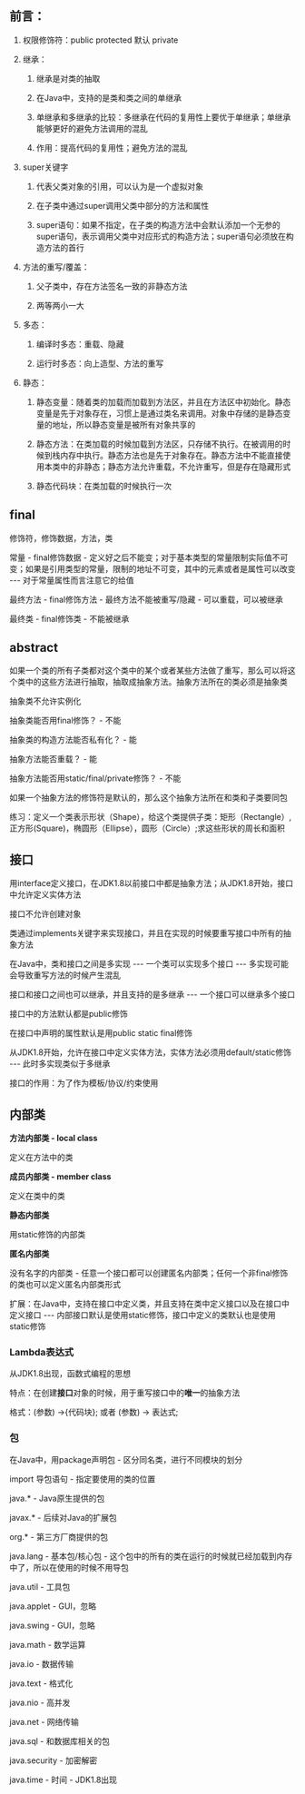 ## 前言：

1.  权限修饰符：public protected 默认 private

2.  继承：

    1.  继承是对类的抽取

    2.  在Java中，支持的是类和类之间的单继承

    3.  单继承和多继承的比较：多继承在代码的复用性上要优于单继承；单继承能够更好的避免方法调用的混乱

    4.  作用：提高代码的复用性；避免方法的混乱

3.  super关键字

    1.  代表父类对象的引用，可以认为是一个虚拟对象

    2.  在子类中通过super调用父类中部分的方法和属性

    3.  super语句：如果不指定，在子类的构造方法中会默认添加一个无参的super语句，表示调用父类中对应形式的构造方法；super语句必须放在构造方法的首行

4.  方法的重写/覆盖：

    1.  父子类中，存在方法签名一致的非静态方法

    2.  两等两小一大

5.  多态：

    1.  编译时多态：重载、隐藏

    2.  运行时多态：向上造型、方法的重写

6.  静态：

    1.  静态变量：随着类的加载而加载到方法区，并且在方法区中初始化。静态变量是先于对象存在，习惯上是通过类名来调用。对象中存储的是静态变量的地址，所以静态变量是被所有对象共享的

    2.  静态方法：在类加载的时候加载到方法区，只存储不执行。在被调用的时候到栈内存中执行。静态方法也是先于对象存在。静态方法中不能直接使用本类中的非静态；静态方法允许重载，不允许重写，但是存在隐藏形式

    3.  静态代码块：在类加载的时候执行一次

## final

修饰符，修饰数据，方法，类

常量 - final修饰数据 -
定义好之后不能变；对于基本类型的常量限制实际值不可变；如果是引用类型的常量，限制的地址不可变，其中的元素或者是属性可以改变
\-\-- 对于常量属性而言注意它的给值

最终方法 - final修饰方法 - 最终方法不能被重写/隐藏 -
可以重载，可以被继承

最终类 - final修饰类 - 不能被继承

## abstract

如果一个类的所有子类都对这个类中的某个或者某些方法做了重写，那么可以将这个类中的这些方法进行抽取，抽取成抽象方法。抽象方法所在的类必须是抽象类

抽象类不允许实例化

抽象类能否用final修饰？ - 不能

抽象类的构造方法能否私有化？ - 能

抽象方法能否重载？ - 能

抽象方法能否用static/final/private修饰？ - 不能

如果一个抽象方法的修饰符是默认的，那么这个抽象方法所在和类和子类要同包

练习：定义一个类表示形状（Shape），给这个类提供子类：矩形（Rectangle）,正方形(Square)，椭圆形（Ellipse），圆形（Circle）;求这些形状的周长和面积

## 接口

用interface定义接口，在JDK1.8以前接口中都是抽象方法；从JDK1.8开始，接口中允许定义实体方法

接口不允许创建对象

类通过implements关键字来实现接口，并且在实现的时候要重写接口中所有的抽象方法

在Java中，类和接口之间是多实现 \-\-- 一个类可以实现多个接口 \-\--
多实现可能会导致重写方法的时候产生混乱

接口和接口之间也可以继承，并且支持的是多继承 \-\--
一个接口可以继承多个接口

接口中的方法默认都是public修饰

在接口中声明的属性默认是用public static final修饰

从JDK1.8开始，允许在接口中定义实体方法，实体方法必须用default/static修饰
\-\-- 此时多实现类似于多继承

接口的作用：为了作为模板/协议/约束使用

## 内部类

**方法内部类 - local class**

定义在方法中的类

**成员内部类 - member class**

定义在类中的类

**静态内部类**

用static修饰的内部类

**匿名内部类**

没有名字的内部类 -
任意一个接口都可以创建匿名内部类；任何一个非final修饰的类也可以定义匿名内部类形式

扩展：在Java中，支持在接口中定义类，并且支持在类中定义接口以及在接口中定义接口
\-\-- 内部接口默认是使用static修饰，接口中定义的类默认也是使用static修饰

### Lambda表达式

从JDK1.8出现，函数式编程的思想

特点：在创建**接口**对象的时候，用于重写接口中的**唯一**的抽象方法

格式：(参数) -\>{代码块}; 或者 (参数) -\> 表达式;

### 包

在Java中，用package声明包 - 区分同名类，进行不同模块的划分

import 导包语句 - 指定要使用的类的位置

java.\* - Java原生提供的包

javax.\* - 后续对Java的扩展包

org.\* - 第三方厂商提供的包

java.lang - 基本包/核心包 -
这个包中的所有的类在运行的时候就已经加载到内存中了，所以在使用的时候不用导包

java.util - 工具包

java.applet - GUI，忽略

java.swing - GUI，忽略

java.math - 数学运算

java.io - 数据传输

java.text - 格式化

java.nio - 高并发

java.net - 网络传输

java.sql - 和数据库相关的包

java.security - 加密解密

java.time - 时间 - JDK1.8出现
